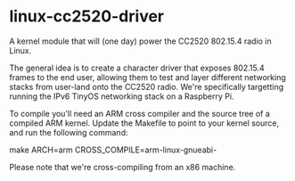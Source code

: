linux-cc2520-driver
===================

A kernel module that will (one day) power the CC2520 802.15.4 radio in Linux. 

The general idea is to create a character driver that exposes 802.15.4 frames
to the end user, allowing them to test and layer different networking stacks
from user-land onto the CC2520 radio. We're specifically targetting running
the IPv6 TinyOS networking stack on a Raspberry Pi.

To compile you'll need an ARM cross compiler and the source tree of a compiled
ARM kernel. Update the Makefile to point to your kernel source, and run the
following command:

make ARCH=arm CROSS_COMPILE=arm-linux-gnueabi-

Please note that we're cross-compiling from an x86 machine.
